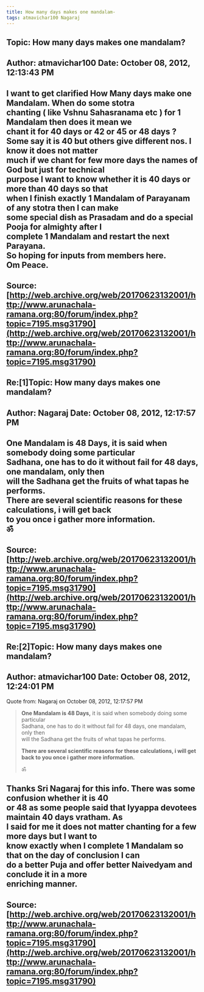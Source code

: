 ```yaml
--- 
title: How many days makes one mandalam-   
tags: atmavichar100 Nagaraj  
---  
```

## Topic: How many days makes one mandalam?  
Author: atmavichar100       Date: October 08, 2012, 12:13:43 PM  
---  
I want to get clarified How Many days make one Mandalam. When do some stotra  
chanting ( like Vshnu Sahasranama etc ) for 1 Mandalam then does it mean we  
chant it for 40 days or 42 or 45 or 48 days ?   
Some say it is 40 but others give different nos. I know it does not matter  
much if we chant for few more days the names of God but just for technical  
purpose I want to know whether it is 40 days or more than 40 days so that  
when I finish exactly 1 Mandalam of Parayanam of any stotra then I can make  
some special dish as Prasadam and do a special Pooja for almighty after I  
complete 1 Mandalam and restart the next Parayana.   
So hoping for inputs from members here.   
Om Peace.
 ---  
Source:[http://web.archive.org/web/20170623132001/http://www.arunachala-ramana.org:80/forum/index.php?topic=7195.msg31790](http://web.archive.org/web/20170623132001/http://www.arunachala-ramana.org:80/forum/index.php?topic=7195.msg31790)   
---  

## Re:[1]Topic:  How many days makes one mandalam?  
Author: Nagaraj             Date: October 08, 2012, 12:17:57 PM  
---  
One Mandalam is 48 Days, it is said when somebody doing some particular  
Sadhana, one has to do it without fail for 48 days, one mandalam, only then  
will the Sadhana get the fruits of what tapas he performs.   
There are several scientific reasons for these calculations, i will get back  
to you once i gather more information.   
ॐ
 ---  
Source:[http://web.archive.org/web/20170623132001/http://www.arunachala-ramana.org:80/forum/index.php?topic=7195.msg31790](http://web.archive.org/web/20170623132001/http://www.arunachala-ramana.org:80/forum/index.php?topic=7195.msg31790)   
---  

## Re:[2]Topic:  How many days makes one mandalam?  
Author: atmavichar100       Date: October 08, 2012, 12:24:01 PM  
---  
Quote from: Nagaraj on October 08, 2012, 12:17:57 PM  
> **One Mandalam is 48 Days,** it is said when somebody doing some particular  
> Sadhana, one has to do it without fail for 48 days, one mandalam, only then  
> will the Sadhana get the fruits of what tapas he performs.   
>   
> **There are several scientific reasons for these calculations, i will get  
> back to you once i gather more information.**   
>   
> ॐ   
>  
Thanks Sri Nagaraj for this info. There was some confusion whether it is 40  
or 48 as some people said that Iyyappa devotees maintain 40 days vratham. As  
I said for me it does not matter chanting for a few more days but I want to  
know exactly when I complete 1 Mandalam so that on the day of conclusion I can  
do a better Puja and offer better Naivedyam and conclude it in a more  
enriching manner.
 ---  
Source:[http://web.archive.org/web/20170623132001/http://www.arunachala-ramana.org:80/forum/index.php?topic=7195.msg31790](http://web.archive.org/web/20170623132001/http://www.arunachala-ramana.org:80/forum/index.php?topic=7195.msg31790)   
---  

